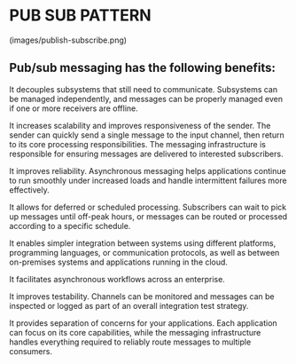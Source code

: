 # PUB SUB PATTERN 

(images/publish-subscribe.png)


## Pub/sub messaging has the following benefits:

It decouples subsystems that still need to communicate. Subsystems can be managed independently, and messages can be properly managed even if one or more receivers are offline.

It increases scalability and improves responsiveness of the sender. The sender can quickly send a single message to the input channel, then return to its core processing responsibilities. The messaging infrastructure is responsible for ensuring messages are delivered to interested subscribers.

It improves reliability. Asynchronous messaging helps applications continue to run smoothly under increased loads and handle intermittent failures more effectively.

It allows for deferred or scheduled processing. Subscribers can wait to pick up messages until off-peak hours, or messages can be routed or processed according to a specific schedule.

It enables simpler integration between systems using different platforms, programming languages, or communication protocols, as well as between on-premises systems and applications running in the cloud.

It facilitates asynchronous workflows across an enterprise.

It improves testability. Channels can be monitored and messages can be inspected or logged as part of an overall integration test strategy.

It provides separation of concerns for your applications. Each application can focus on its core capabilities, while the messaging infrastructure handles everything required to reliably route messages to multiple consumers.